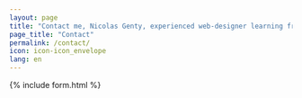 ```yaml
---
layout: page
title: "Contact me, Nicolas Genty, experienced web-designer learning front-end development"
page_title: "Contact"
permalink: /contact/
icon: icon-icon_envelope
lang: en
---
```


<!-- Hi!
If you liked what you saw, don't hesitate to contact me ;).  
<br>
I'm actually living in Paris but I would be thrilled moving abroad (EU or worldwide).   -->

{% include form.html %}